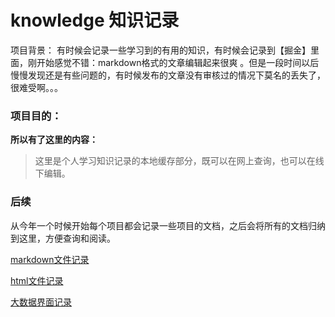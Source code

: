 # knowledge 知识记录

项目背景：
有时候会记录一些学习到的有用的知识，有时候会记录到【掘金】里面，刚开始感觉不错：markdown格式的文章编辑起来很爽
。但是一段时间以后慢慢发现还是有些问题的，有时候发布的文章没有审核过的情况下莫名的丢失了，很难受啊。。。


### 项目目的：
**所以有了这里的内容：**
>这里是个人学习知识记录的本地缓存部分，既可以在网上查询，也可以在线下编辑。


### 后续
从今年一个时候开始每个项目都会记录一些项目的文档，之后会将所有的文档归纳到这里，方便查询和阅读。


[markdown文件记录][markdown]

[html文件记录][html]

[大数据界面记录][bigdata]

[html]:html
[bigdata]:bigdata
[markdown]:markdown
